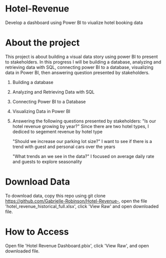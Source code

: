 # Hotel-Revenue
Develop a dashboard using Power BI to viualize hotel booking data
# About the project 
This project is about building a visual data story using power BI to present to stakeholders. In this progress I will be building a database, analyzing and retrieving data with SQL, connecting power BI to a database, visualizing data in Power BI, then answering question presented by stakeholders.

1. Building a database
2. Analyzing and Retrieving Data with SQL
   
4. Connecting Power BI to a Database
5. Visualizing Data in Power BI
6. Answering the following questions presented by stakeholders: 
   "Is our hotel revenue growing by year?" 
   Since there are two hotel types, I dediced to segement revenue by hotel type
   
   "Should we increase our parking lot size?"                                                         I want to see if there is a trend with guest and personal cars over the years
   
   "What trends an we see in the data?"
   I focused on average daily rate and guests to explore seasonality 
   
# Download Data
To download data, copy this repo using git clone https://github.com/Gabrielle-Robinson/Hotel-Revenue-, open the file 'hotel_revenue_historical_full.xlsx', click 'View Raw' and open downloaded file.
# How to Access  
Open file 'Hotel Revenue Dashboard.pbix', click 'View Raw', and open downloaded file.
